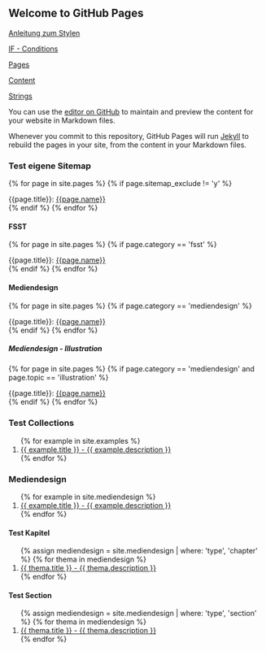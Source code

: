 ## Welcome to GitHub Pages




[Anleitung zum Stylen](https://aregsar.com/blog/2019/how-to-customize-your-github-pages-blog-layout-in-five-minutes/)


[IF - Conditions](https://idratherbewriting.com/documentation-theme-jekyll/mydoc_conditional_logic.html)

[Pages](https://idratherbewriting.com/documentation-theme-jekyll/mydoc_pages.html)

[Content](content.md)

[Strings](fsst/strings.md)

You can use the [editor on GitHub](https://github.com/Pixelpilot/Pixelpilot.github.io/edit/main/docs/index.md) to maintain and preview the content for your website in Markdown files.

Whenever you commit to this repository, GitHub Pages will run [Jekyll](https://jekyllrb.com/) to rebuild the pages in your site, from the content in your Markdown files.

### Test eigene Sitemap

{% for page in site.pages %}
{% if page.sitemap_exclude != 'y' %}
<div>{{page.title}}: <a href="{{page.url}}">{{page.name}}</a></div>
{% endif %}
{% endfor %}


#### FSST
{% for page in site.pages %}
{% if page.category == 'fsst' %}
<div>{{page.title}}: <a href="{{page.url}}">{{page.name}}</a></div>
{% endif %}
{% endfor %}


#### Mediendesign
{% for page in site.pages %}
{% if page.category == 'mediendesign' %}
<div>{{page.title}}: <a href="{{page.url}}">{{page.name}}</a></div>
{% endif %}
{% endfor %}


##### Mediendesign - Illustration
{% for page in site.pages %}
{% if page.category == 'mediendesign' and page.topic == 'illustration' %}
<div>{{page.title}}: <a href="{{page.url}}">{{page.name}}</a></div>
{% endif %}
{% endfor %}


### Test Collections
<ol>
{% for example in site.examples %}
<li><a href="{{ example.url }}">
{{ example.title }} - {{ example.description }}
</a></li>
{% endfor %}
</ol>



### Mediendesign
<ol>
{% for example in site.mediendesign %}
<li><a href="{{ example.url }}">
{{ example.title }} - {{ example.description }}
</a></li>
{% endfor %}
</ol>

#### Test Kapitel
<ol>
{% assign mediendesign = site.mediendesign | where: 'type', 'chapter' %}
{% for thema in mediendesign %}
<li><a href="{{ thema.url }}">
{{ thema.title }} - {{ thema.description }}
</a></li>
{% endfor %}
</ol>


#### Test Section
<ol>
{% assign mediendesign = site.mediendesign | where: 'type', 'section' %}
{% for thema in mediendesign %}
<li><a href="{{ thema.url }}">
{{ thema.title }} - {{ thema.description }}
</a></li>
{% endfor %}
</ol>

